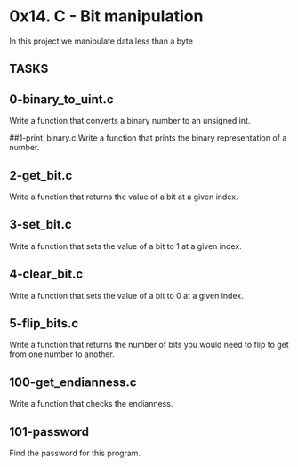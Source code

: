 # 0x14. C - Bit manipulation
In this project we manipulate data less than a byte

## TASKS
## 0-binary_to_uint.c
Write a function that converts a binary number to an unsigned int.

##1-print_binary.c
Write a function that prints the binary representation of a number.

## 2-get_bit.c
Write a function that returns the value of a bit at a given index.

## 3-set_bit.c
Write a function that sets the value of a bit to 1 at a given index.

## 4-clear_bit.c
Write a function that sets the value of a bit to 0 at a given index.

## 5-flip_bits.c
Write a function that returns the number of bits you would need to flip to get from one number to another.

## 100-get_endianness.c
Write a function that checks the endianness.

## 101-password
Find the password for this program.
